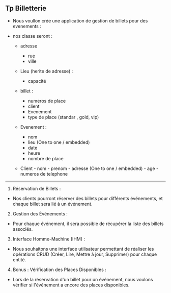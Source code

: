 ## Tp Billetterie

- Nous voullon crée une application de gestion de billets pour des evenements :

- nos classe seront :
    - adresse 
        - rue
        - ville 

   - Lieu (herite de adresse) : 
        - capacité
    
   - billet :
        - numeros de place
        - client
        - Evenement
        - type de place (standar , gold, vip)


   - Evenement :
        - nom
        - lieu (One to one / embedded)
        - date
        - heure
        - nombre de place


  - Client 
        - nom
        - prenom
        - adresse (One to one / embedded)
        - age 
        - numeros de telephone


---
  
1. Réservation de Billets :

- Nos clients pourront réserver des billets pour différents événements, et chaque billet sera lié à un événement.

2. Gestion des Événements :

- Pour chaque événement, il sera possible de récupérer la liste des billets associés.

3. Interface Homme-Machine (IHM) :

- Nous souhaitons une interface utilisateur permettant de réaliser les opérations CRUD (Créer, Lire, Mettre à jour, Supprimer) pour chaque entité.

4. Bonus : Vérification des Places Disponibles :

- Lors de la réservation d'un billet pour un événement, nous voulons vérifier si l'événement a encore des places disponibles.


